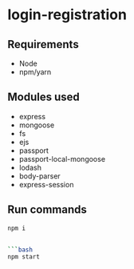 # login-registration

## Requirements
- Node
- npm/yarn

## Modules used
- express
- mongoose
- fs
- ejs
- passport
- passport-local-mongoose
- lodash
- body-parser
- express-session

## Run commands
```bash 
npm i 
```

```bash

```bash
npm start
```
